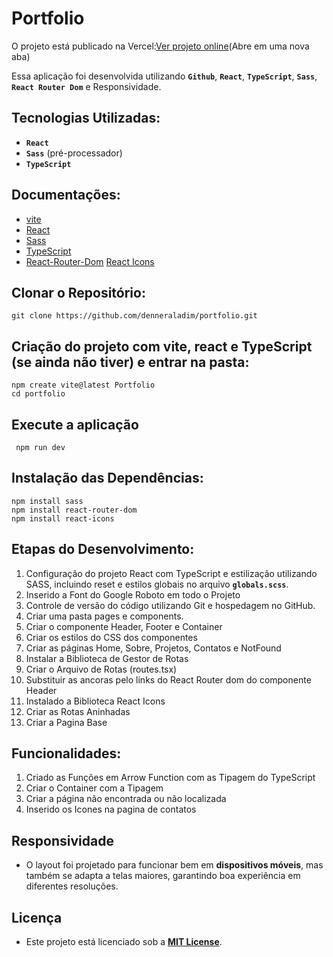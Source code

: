 
# Portfolio

O projeto está publicado na Vercel:[Ver projeto online]()(Abre em uma nova aba)

Essa aplicação foi desenvolvida utilizando **`Github`**, **`React`**, **`TypeScript`**, **`Sass`**, **`React Router Dom`** e Responsividade.

## Tecnologias Utilizadas:

- **`React`**  
- **`Sass`** (pré-processador)  
- **`TypeScript`**

## Documentações:

- [vite](https://vitejs.dev/)
- [React](https://react.dev/)
- [Sass](https://sass-lang.com/)
- [TypeScript](https://www.typescriptlang.org/)
- [React-Router-Dom](https://reactrouter.com/)
[React Icons](https://react-icons.github.io/react-icons/)

## Clonar o Repositório:

    git clone https://github.com/denneraladim/portfolio.git

 ## Criação do projeto com vite, react e TypeScript (se ainda não tiver) e entrar na pasta: 

    npm create vite@latest Portfolio
    cd portfolio

## Execute a aplicação

     npm run dev  

## Instalação das Dependências:
    npm install sass
    npm install react-router-dom
    npm install react-icons

## Etapas do Desenvolvimento:

1. Configuração do projeto React com TypeScript e estilização utilizando SASS, incluindo reset e estilos globais no arquivo **`globals.scss`**.
2. Inserido a Font do Google Roboto em todo o Projeto
3. Controle de versão do código utilizando Git e hospedagem no GitHub.
4. Criar uma pasta pages e components.
5. Criar o componente Header, Footer e Container
6. Criar os estilos do CSS dos componentes
7. Criar as páginas Home, Sobre, Projetos, Contatos e NotFound
8. Instalar a Biblioteca de Gestor de Rotas
9. Criar o Arquivo de Rotas (routes.tsx)
10. Substituir as ancoras pelo links do React Router dom do componente Header
11. Instalado a Biblioteca React Icons
12. Criar as Rotas Aninhadas
13. Criar a Pagina Base


## Funcionalidades:

1. Criado as Funções em Arrow Function com as Tipagem do TypeScript
2. Criar o Container com a Tipagem
3. Criar a página não encontrada ou não localizada
4. Inserido os Icones na pagina de contatos


##  Responsividade

- O layout foi projetado para funcionar bem em **dispositivos móveis**, mas também se adapta a telas maiores, garantindo boa experiência em diferentes resoluções.

## Licença

- Este projeto está licenciado sob a **[MIT License](LICENSE)**.

  



